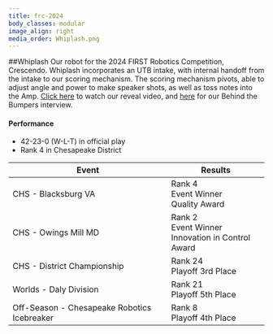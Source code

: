 ```yaml
---
title: frc-2024
body_classes: modular
image_align: right
media_order: Whiplash.png
---
```


##Whiplash
Our robot for the 2024 FIRST Robotics Competition, Crescendo. Whiplash incorporates an UTB intake, with internal handoff from the intake to our scoring mechanism. The scoring mechanism pivots, able to adjust angle and power to make speaker shots, as well as toss notes into the Amp. [Click here](https://www.youtube.com/watch?v=zVZf4AJ3yro) to watch our reveal video, and [here](http://youtube.com/watch?v=yzTsmH7PgXk) for our Behind the Bumpers interview.

#### Performance
* 42-23-0 (W-L-T) in official play
* Rank 4 in Chesapeake District

<html>
<table class="table table-striped table-hover">
  <thead> 
    <tr>
        <th>Event</th>
        <th>Results</th>
      </tr>
    </thead>
  <tbody>
     <tr>
        <td> CHS - Blacksburg VA  </td>
        <td> Rank 4 <br> Event Winner <br> Quality Award </td>
      </tr>
      <tr>
        <td> CHS - Owings Mill MD </td>
        <td> Rank 2 <br> Event Winner <br> Innovation in Control Award </td>
      </tr>
      <tr>
        <td> CHS - District Championship </td>
        <td> Rank 24 <br> Playoff 3rd Place </td>
      </tr>
      <tr>
        <td> Worlds - Daly Division </td>
        <td> Rank 21 <br> Playoff 5th Place </td>
      </tr>
      <tr>
        <td> Off-Season - Chesapeake Robotics Icebreaker </td>
        <td> Rank 8 <br> Playoff 4th Place </td>
      </tr>
  </tbody>
</table>
</html>